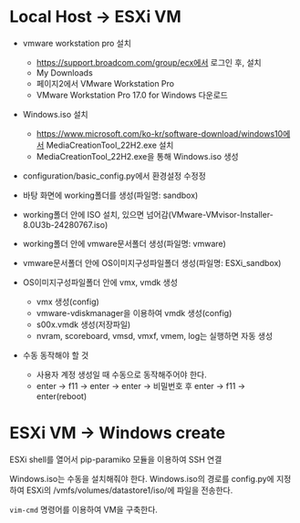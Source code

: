 # Local Host -> ESXi VM

- vmware workstation pro 설치
  - https://support.broadcom.com/group/ecx에서 로그인 후, 설치
  - My Downloads
  - 페이지2에서 VMware Workstation Pro
  - VMware Workstation Pro 17.0 for Windows 다운로드

- Windows.iso 설치
  - https://www.microsoft.com/ko-kr/software-download/windows10에서 MediaCreationTool_22H2.exe 설치
  - MediaCreationTool_22H2.exe을 통해 Windows.iso 생성

- configuration/basic_config.py에서 환경설정 수정정

- 바탕 화면에 working폴더를 생성(파일명: sandbox)
- working폴더 안에 ISO 설치, 있으면 넘어감(VMware-VMvisor-Installer-8.0U3b-24280767.iso)
- working폴더 안에 vmware문서폴더 생성(파일명: vmware)
- vmware문서폴더 안에 OS이미지구성파일폴더 생성(파일명: ESXi_sandbox)
- OS이미지구성파일폴더 안에 vmx, vmdk 생성
  - vmx 생성(config)
  - vmware-vdiskmanager을 이용하여 vmdk 생성(config)
  - s00x.vmdk 생성(저장파일)
  - nvram, scoreboard, vmsd, vmxf, vmem, log는 실행하면 자동 생성

- 수동 동작해야 할 것
  - 사용자 계정 생성일 때 수동으로 동작해주어야 한다.
  - enter -> f11 -> enter -> enter -> 비밀번호 후 enter -> f11 -> enter(reboot)


# ESXi VM -> Windows create
ESXi shell를 열어서 pip-paramiko 모듈을 이용하여 SSH 연결

Windows.iso는 수동을 설치해줘야 한다.
Windows.iso의 경로를 config.py에 지정하여 ESXi의 /vmfs/volumes/datastore1/iso/에 파일을 전송한다.

`vim-cmd` 명령어를 이용하여 VM을 구축한다.